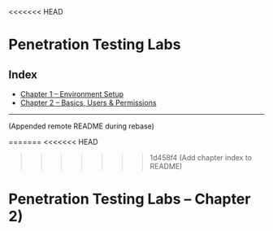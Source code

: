 <<<<<<< HEAD
# Penetration Testing Labs

## Index
- [Chapter 1 – Environment Setup](ch01/)      <!-- or chapter-1-env-setup/ -->
- [Chapter 2 – Basics, Users & Permissions](ch02/)


---
(Appended remote README during rebase)

=======
<<<<<<< HEAD
>>>>>>> 1d458f4 (Add chapter index to README)
# Penetration Testing Labs – Chapter 2)
